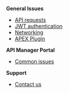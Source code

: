 **General Issues**
- [API requests](docs/logs/debugging-API-issues.md)
- [JWT authentication](/docs/jwt/error-codes.md)
- [Networking](docs/networking/networking-issues.md)
- [APEX Plugin](/migration/plugin.md)

**API Manager Portal**
- [Common issues](/docs/manager-portal/common-issues.md)

**Support**
- [Contact us](/docs/contact-us.md)

<!-- 
**API issues**
- [API requests](/docs/logs/debugging-API-issues.md)
**Networking issues**
- [Network connectivity](/docs/networking/network-issues.md)
- [TLS support](/docs/networking/tls-support.md)
**API Manager Portal**
- [Common issues](/docs/manager-portal/common-issues.md)
**Support**
- [Contact us](/docs/contact-us.md)

---------------------------------------------------------------------------

- [Overview](docs/home.md)

- [API logs](/docs/logs/api-logs.md)
    - [Debugging API issues](/docs/logs/debugging-API-issues.md.md)
    - [Filtering common Issues](/docs/logs/filtering-common-issues.md)

- [Contact us](/docs/contact-us.md)
-->